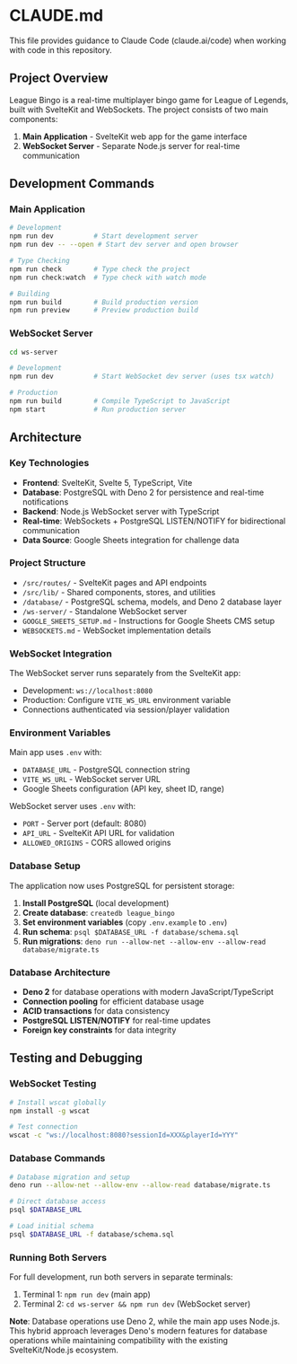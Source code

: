 # CLAUDE.md

This file provides guidance to Claude Code (claude.ai/code) when working with code in this repository.

## Project Overview

League Bingo is a real-time multiplayer bingo game for League of Legends, built with SvelteKit and WebSockets. The project consists of two main components:

1. **Main Application** - SvelteKit web app for the game interface
2. **WebSocket Server** - Separate Node.js server for real-time communication

## Development Commands

### Main Application
```bash
# Development
npm run dev          # Start development server
npm run dev -- --open # Start dev server and open browser

# Type Checking
npm run check        # Type check the project
npm run check:watch  # Type check with watch mode

# Building
npm run build        # Build production version
npm run preview      # Preview production build
```

### WebSocket Server
```bash
cd ws-server

# Development
npm run dev          # Start WebSocket dev server (uses tsx watch)

# Production
npm run build        # Compile TypeScript to JavaScript
npm start            # Run production server
```

## Architecture

### Key Technologies
- **Frontend**: SvelteKit, Svelte 5, TypeScript, Vite
- **Database**: PostgreSQL with Deno 2 for persistence and real-time notifications
- **Backend**: Node.js WebSocket server with TypeScript
- **Real-time**: WebSockets + PostgreSQL LISTEN/NOTIFY for bidirectional communication
- **Data Source**: Google Sheets integration for challenge data

### Project Structure
- `/src/routes/` - SvelteKit pages and API endpoints
- `/src/lib/` - Shared components, stores, and utilities
- `/database/` - PostgreSQL schema, models, and Deno 2 database layer
- `/ws-server/` - Standalone WebSocket server
- `GOOGLE_SHEETS_SETUP.md` - Instructions for Google Sheets CMS setup
- `WEBSOCKETS.md` - WebSocket implementation details

### WebSocket Integration
The WebSocket server runs separately from the SvelteKit app:
- Development: `ws://localhost:8080`
- Production: Configure `VITE_WS_URL` environment variable
- Connections authenticated via session/player validation

### Environment Variables
Main app uses `.env` with:
- `DATABASE_URL` - PostgreSQL connection string
- `VITE_WS_URL` - WebSocket server URL
- Google Sheets configuration (API key, sheet ID, range)

WebSocket server uses `.env` with:
- `PORT` - Server port (default: 8080)
- `API_URL` - SvelteKit API URL for validation
- `ALLOWED_ORIGINS` - CORS allowed origins

### Database Setup
The application now uses PostgreSQL for persistent storage:

1. **Install PostgreSQL** (local development)
2. **Create database**: `createdb league_bingo`
3. **Set environment variables** (copy `.env.example` to `.env`)
4. **Run schema**: `psql $DATABASE_URL -f database/schema.sql`
5. **Run migrations**: `deno run --allow-net --allow-env --allow-read database/migrate.ts`

### Database Architecture
- **Deno 2** for database operations with modern JavaScript/TypeScript
- **Connection pooling** for efficient database usage
- **ACID transactions** for data consistency
- **PostgreSQL LISTEN/NOTIFY** for real-time updates
- **Foreign key constraints** for data integrity

## Testing and Debugging

### WebSocket Testing
```bash
# Install wscat globally
npm install -g wscat

# Test connection
wscat -c "ws://localhost:8080?sessionId=XXX&playerId=YYY"
```

### Database Commands
```bash
# Database migration and setup
deno run --allow-net --allow-env --allow-read database/migrate.ts

# Direct database access
psql $DATABASE_URL

# Load initial schema
psql $DATABASE_URL -f database/schema.sql
```

### Running Both Servers
For full development, run both servers in separate terminals:
1. Terminal 1: `npm run dev` (main app)
2. Terminal 2: `cd ws-server && npm run dev` (WebSocket server)

**Note**: Database operations use Deno 2, while the main app uses Node.js. This hybrid approach leverages Deno's modern features for database operations while maintaining compatibility with the existing SvelteKit/Node.js ecosystem.
